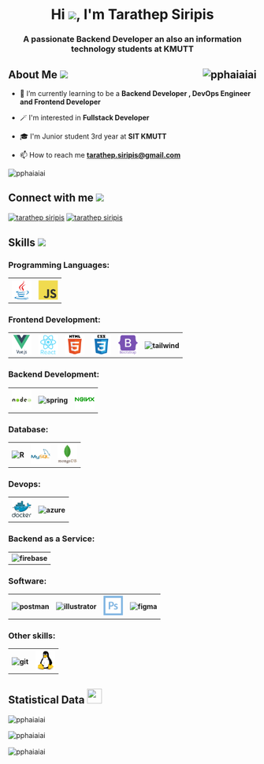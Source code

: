 <h1 align="center">Hi <img src = "https://raw.githubusercontent.com/MartinHeinz/MartinHeinz/master/wave.gif" width = 30px>, I'm Tarathep Siripis</h1>
<h3 align="center">A passionate Backend Developer an also an information technology students at KMUTT</h3>



<h2 align="left">About Me <img src="https://media.giphy.com/media/sbFkocBdSubAc/giphy.gif" width = 35px> 
  <img src="https://komarev.com/ghpvc/?username=pphaiaiai&label=Profile%20views&color=0e75b6&style=flat" alt="pphaiaiai" align="right" /> 
</h2>

- 🌱 I’m currently learning to be a **Backend Developer , DevOps Engineer and Frontend Developer**

- 🪄 I'm interested in **Fullstack Developer**

- 🎓 I'm Junior student 3rd year at **SIT KMUTT**

- 📫 How to reach me **tarathep.siripis@gmail.com**

<p align="left"> <img src="https://github-profile-trophy.vercel.app/?username=pphaiaiai&theme=onedark" alt="pphaiaiai" /> 
</p>

<h2 align="left">Connect with me <img src='https://raw.githubusercontent.com/ShahriarShafin/ShahriarShafin/main/Assets/handshake.gif' width="50"></h2>
<p align="left">
<a href="https://fb.com/phai.tarathep/" target="blank">
<img align="center" src="https://raw.githubusercontent.com/rahuldkjain/github-profile-readme-generator/master/src/images/icons/Social/facebook.svg" alt="tarathep siripis" height="30" width="40" /></a>
<a href="https://www.linkedin.com/in/tarathep-siripis" target="blank">
<img align="center" src="https://raw.githubusercontent.com/rahuldkjain/github-profile-readme-generator/master/src/images/icons/Social/linked-in-alt.svg" alt="tarathep siripis" height="30" width="40" /></a>
</p>

<h2 align="left">Skills <img src = "https://media2.giphy.com/media/QssGEmpkyEOhBCb7e1/giphy.gif?cid=ecf05e47a0n3gi1bfqntqmob8g9aid1oyj2wr3ds3mg700bl&rid=giphy.gif" width = 30></h2>
<p align="left">
<h3 align="left">Programming Languages:</h3>
<table>
<tr>
<th><img src="https://raw.githubusercontent.com/devicons/devicon/master/icons/java/java-original.svg" alt="java" width="40" height="40"/> </th>
<th><img src="https://raw.githubusercontent.com/devicons/devicon/master/icons/javascript/javascript-original.svg" alt="javascript" width="40" height="40"/> </th>
</tr>
</table>

<h3 align="left">Frontend Development:</h3>
<table>
<tr>
<th><img src="https://raw.githubusercontent.com/devicons/devicon/master/icons/vuejs/vuejs-original-wordmark.svg" alt="vuejs" width="40" height="40"/> </th>
<th><img src="https://raw.githubusercontent.com/devicons/devicon/master/icons/react/react-original-wordmark.svg" alt="react" width="40" height="40"/> </th>
<th><img src="https://raw.githubusercontent.com/devicons/devicon/master/icons/html5/html5-original-wordmark.svg" alt="html5" width="40" height="40"/> </th>
<th><img src="https://raw.githubusercontent.com/devicons/devicon/master/icons/css3/css3-original-wordmark.svg" alt="css3" width="40" height="40"/> </th>
<th><img src="https://raw.githubusercontent.com/devicons/devicon/master/icons/bootstrap/bootstrap-plain-wordmark.svg" alt="bootstrap" width="40" height="40"/> </th>
<th><img src="https://www.vectorlogo.zone/logos/tailwindcss/tailwindcss-icon.svg" alt="tailwind" width="40" height="40"/> </th>
</tr>
</table>

<h3 align="left">Backend Development:</h3>
<table>
<tr>
<th><img src="https://raw.githubusercontent.com/devicons/devicon/master/icons/nodejs/nodejs-original-wordmark.svg" alt="nodejs" width="40" height="40"/> </th>
<th><img src="https://www.vectorlogo.zone/logos/springio/springio-icon.svg" alt="spring" width="40" height="40"/> </th>
<th><img src="https://raw.githubusercontent.com/devicons/devicon/master/icons/nginx/nginx-original.svg" alt="nginx" width="40" height="40"/> </th>
</tr>
</table>

<h3 align="left">Database:</h3>
<table>
<tr>
<th><img src="https://www.vectorlogo.zone/logos/r-project/r-project-icon.svg" alt="R" width="40" height="40"/> </th>
<th><img src="https://raw.githubusercontent.com/devicons/devicon/master/icons/mysql/mysql-original-wordmark.svg" alt="mysql" width="40" height="40"/> </th>
<th><img src="https://raw.githubusercontent.com/devicons/devicon/master/icons/mongodb/mongodb-original-wordmark.svg" alt="mongodb" width="40" height="40"/></th>
</tr>
</table>

<h3 align="left">Devops:</h3>
<table>
<tr>
<th><img src="https://raw.githubusercontent.com/devicons/devicon/master/icons/docker/docker-original-wordmark.svg" alt="docker" width="40" height="40"/> </th>
<th><img src="https://www.vectorlogo.zone/logos/microsoft_azure/microsoft_azure-icon.svg" alt="azure" width="40" height="40"/> </th>
</tr>
</table>

<h3 align="left">Backend as a Service:</h3>
<table>
<tr>
<th><img src="https://www.vectorlogo.zone/logos/firebase/firebase-icon.svg" alt="firebase" width="40" height="40"/> </th>
</tr>
</table>

<h3 align="left">Software:</h3>
<table>
<tr>
<th><img src="https://www.vectorlogo.zone/logos/getpostman/getpostman-icon.svg" alt="postman" width="40" height="40"/> </th>
<th><img src="https://www.vectorlogo.zone/logos/adobe_illustrator/adobe_illustrator-icon.svg" alt="illustrator" width="40" height="40"/> </th>
<th><img src="https://raw.githubusercontent.com/devicons/devicon/master/icons/photoshop/photoshop-line.svg" alt="photoshop" width="40" height="40"/> </th>
<th><img src="https://www.vectorlogo.zone/logos/figma/figma-icon.svg" alt="figma" width="40" height="40"/> </th>
</tr>
</table>

<h3 align="left">Other skills: </h3>
<table>
<tr>
<th><img src="https://www.vectorlogo.zone/logos/git-scm/git-scm-icon.svg" alt="git" width="40" height="40"/> </th>
<th><img src="https://raw.githubusercontent.com/devicons/devicon/master/icons/linux/linux-original.svg" alt="linux" width="40" height="40"/></th>
</tr>
</table>
</p>

<h2 align="left">Statistical Data <img src="https://media.giphy.com/media/iY8CRBdQXODJSCERIr/giphy.gif" width="30" height="30" style="margin-top:30;"></h2>

<p><img align="center" src="https://github-readme-stats.vercel.app/api/top-langs?username=pphaiaiai&show_icons=true&locale=en&layout=compact&theme=tokyonight" alt="pphaiaiai" 
/></p>

<p><img align="center" src="https://github-readme-stats.vercel.app/api?username=pphaiaiai&show_icons=true&locale=en&theme=tokyonight" alt="pphaiaiai" /></p>

<p><img align="center" src="https://github-readme-streak-stats.herokuapp.com/?user=pphaiaiai&theme=tokyonight" alt="pphaiaiai" /></p>
